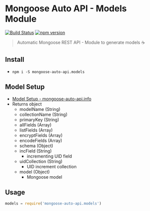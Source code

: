 # Mongoose Auto API - Models Module
[![Build Status](https://travis-ci.org/edmundpf/mongoose-auto-api-models.svg?branch=master)](https://travis-ci.org/edmundpf/mongoose-auto-api-models)
[![npm version](https://badge.fury.io/js/mongoose-auto-api.models.svg)](https://badge.fury.io/js/mongoose-auto-api.models)
> Automatic Mongoose REST API - Module to generate models ☕

## Install
* `npm i -S mongoose-auto-api.models`

## Model Setup
* [Model Setup - mongoose-auto-api.info](https://github.com/edmundpf/mongoose-auto-api-info/blob/master/README.md#model-setup)
* Returns object
	* modelName (String)
	* collectionName (String)
	* primaryKey (String)
	* allFields (Array)
	* listFields (Array)
	* encryptFields (Array)
	* encodeFields (Array)
	* schema (Object)
	* incField (String)
		* incrementing UID field
	* uidCollection (String)
		* UID increment collection
	* model (Object)
		* Mongoose model

## Usage
``` javascript
models = require('mongoose-auto-api.models')
```
